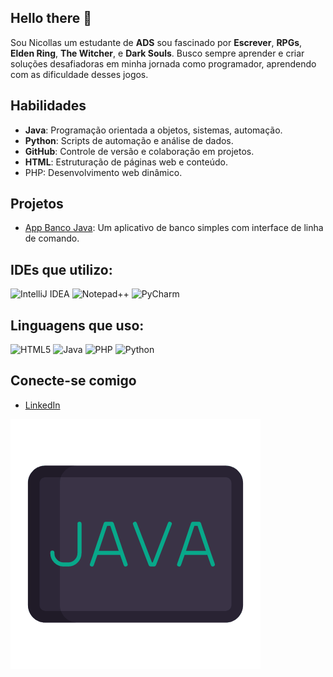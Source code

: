 ## Hello there 👋

Sou Nicollas um estudante de **ADS** sou fascinado por **Escrever**, **RPGs**, **Elden Ring**, **The Witcher**, e **Dark Souls**.
Busco sempre aprender e criar soluções desafiadoras em minha jornada como programador, aprendendo com as dificuldade desses jogos.

## Habilidades
- **Java**: Programação orientada a objetos, sistemas, automação.
- **Python**: Scripts de automação e análise de dados.
- **GitHub**: Controle de versão e colaboração em projetos.
- **HTML**: Estruturação de páginas web e conteúdo.
- PHP: Desenvolvimento web dinâmico.

## Projetos
- [App Banco Java](https://github.com/Nic0llas/AppBanco.Java): Um aplicativo de banco simples com interface de linha de comando.

## IDEs que utilizo:

![IntelliJ IDEA](https://img.shields.io/badge/IntelliJIDEA-000000.svg?style=for-the-badge&logo=intellij-idea&logoColor=white)
![Notepad++](https://img.shields.io/badge/Notepad++-90E59A.svg?style=for-the-badge&logo=notepad%2b%2b&logoColor=black)
![PyCharm](https://img.shields.io/badge/pycharm-143?style=for-the-badge&logo=pycharm&logoColor=black&color=black&labelColor=green)

## Linguagens que uso:

![HTML5](https://img.shields.io/badge/html5-%23E34F26.svg?style=for-the-badge&logo=html5&logoColor=white)   ![Java](https://img.shields.io/badge/java-%23ED8B00.svg?style=for-the-badge&logo=openjdk&logoColor=white)   ![PHP](https://img.shields.io/badge/php-%23777BB4.svg?style=for-the-badge&logo=php&logoColor=white)   ![Python](https://img.shields.io/badge/python-3670A0?style=for-the-badge&logo=python&logoColor=ffdd54)   

## Conecte-se comigo
- [LinkedIn](https://www.linkedin.com/in/nicollas-araujo/)

![Java GIF](./1323-java-code-language.gif)



